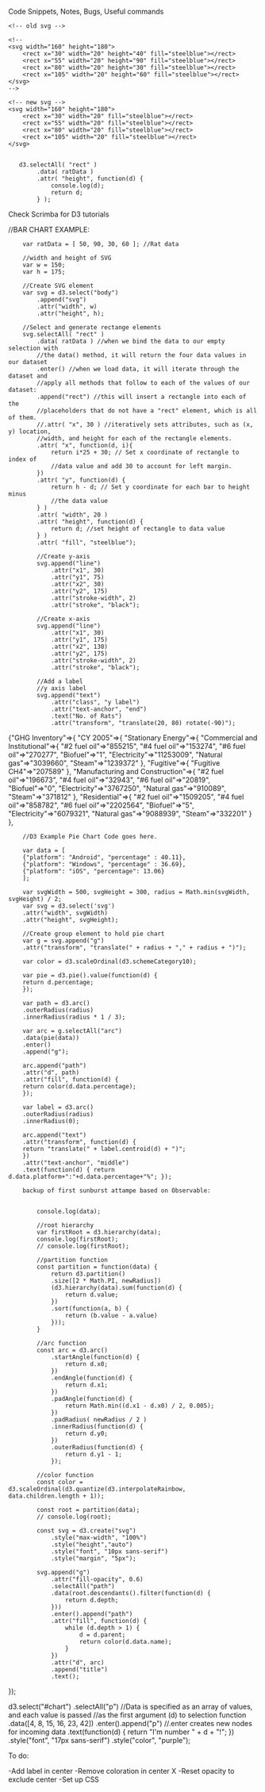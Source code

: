 Code Snippets, Notes, Bugs, Useful commands

<!-- Page elements and content go here. -->
    <!-- old svg -->

    <!--
    <svg width="160" height="180">
        <rect x="30" width="20" height="40" fill="steelblue"></rect>
        <rect x="55" width="20" height="90" fill="steelblue"></rect>
        <rect x="80" width="20" height="30" fill="steelblue"></rect>
        <rect x="105" width="20" height="60" fill="steelblue"></rect>
    </svg>
    -->

    <!-- new svg -->
    <svg width="160" height="180">
        <rect x="30" width="20" fill="steelblue"></rect>
        <rect x="55" width="20" fill="steelblue"></rect>
        <rect x="80" width="20" fill="steelblue"></rect>
        <rect x="105" width="20" fill="steelblue"></rect>
    </svg>


       d3.selectAll( "rect" )
            .data( ratData )
            .attr( "height", function(d) {
                console.log(d);
                return d;
            } );

Check Scrimba for D3 tutorials

 //BAR CHART EXAMPLE:

        var ratData = [ 50, 90, 30, 60 ]; //Rat data

        //width and height of SVG
        var w = 150;
        var h = 175;

        //Create SVG element
        var svg = d3.select("body")
            .append("svg")
            .attr("width", w)
            .attr("height", h);

        //Select and generate rectange elements
        svg.selectAll( "rect" )
            .data( ratData ) //when we bind the data to our empty selection with 
            //the data() method, it will return the four data values in our dataset
            .enter() //when we load data, it will iterate through the dataset and 
            //apply all methods that follow to each of the values of our dataset:
            .append("rect") //this will insert a rectangle into each of the 
            //placeholders that do not have a "rect" element, which is all of them.
            //.attr( "x", 30 ) //iteratively sets attributes, such as (x, y) location,
            //width, and height for each of the rectangle elements. 
            .attr( "x", function(d, i){
                return i*25 + 30; // Set x coordinate of rectangle to index of 
                //data value and add 30 to account for left margin.
            })
            .attr( "y", function(d) {
                return h - d; // Set y coordinate for each bar to height minus 
                //the data value
            } )
            .attr( "width", 20 )
            .attr( "height", function(d) {
                return d; //set height of rectangle to data value
            } )
            .attr( "fill", "steelblue");

            //Create y-axis
            svg.append("line")
                .attr("x1", 30)
                .attr("y1", 75)
                .attr("x2", 30)
                .attr("y2", 175)
                .attr("stroke-width", 2)
                .attr("stroke", "black");

            //Create x-axis
            svg.append("line")
                .attr("x1", 30)
                .attr("y1", 175)
                .attr("x2", 130)
                .attr("y2", 175)
                .attr("stroke-width", 2)
                .attr("stroke", "black");

            //Add a label
            //y axis label
            svg.append("text")
                .attr("class", "y label")
                .attr("text-anchor", "end")
                .text("No. of Rats")
                .attr("transform", "translate(20, 80) rotate(-90)");

{"GHG Inventory"=>{
    "CY 2005"=>{
        "Stationary Energy"=>{
            "Commercial and Institutional"=>{
                "#2 fuel oil"=>"855215", 
                "#4 fuel oil"=>"153274", 
                "#6 fuel oil"=>"270277", 
                "Biofuel"=>"1", 
                "Electricity"=>"11253009", 
                "Natural gas"=>"3039660", 
                "Steam"=>"1239372"
            }, 
            "Fugitive"=>{
                "Fugitive CH4"=>"207589"
            }, 
            "Manufacturing and Construction"=>{
                "#2 fuel oil"=>"196673", 
                "#4 fuel oil"=>"32943", 
                "#6 fuel oil"=>"20819", 
                "Biofuel"=>"0", 
                "Electricity"=>"3767250", 
                "Natural gas"=>"910089", 
                "Steam"=>"371812"
                }, 
            "Residential"=>{
                "#2 fuel oil"=>"1509205", 
                "#4 fuel oil"=>"858782", 
                "#6 fuel oil"=>"2202564", 
                "Biofuel"=>"5", 
                "Electricity"=>"6079321", 
                "Natural gas"=>"9088939", 
                "Steam"=>"332201"
                }
            }, 
        

        //D3 Example Pie Chart Code goes here.
        
        var data = [
        {"platform": "Android", "percentage" : 40.11},
        {"platform": "Windows", "percentage" : 36.69},
        {"platform": "iOS", "percentage": 13.06}
        ];
        
        var svgWidth = 500, svgHeight = 300, radius = Math.min(svgWidth, svgHeight) / 2;
        var svg = d3.select('svg')
        .attr("width", svgWidth)
        .attr("height", svgHeight);
        
        //Create group element to hold pie chart
        var g = svg.append("g")
        .attr("transform", "translate(" + radius + "," + radius + ")");
        
        var color = d3.scaleOrdinal(d3.schemeCategory10);
        
        var pie = d3.pie().value(function(d) {
        return d.percentage;
        });
        
        var path = d3.arc()
        .outerRadius(radius)
        .innerRadius(radius * 1 / 3);
        
        var arc = g.selectAll("arc")
        .data(pie(data))
        .enter()
        .append("g");
        
        arc.append("path")
        .attr("d", path)
        .attr("fill", function(d) {
        return color(d.data.percentage);
        });
        
        var label = d3.arc()
        .outerRadius(radius)
        .innerRadius(0);
        
        arc.append("text")
        .attr("transform", function(d) {
        return "translate(" + label.centroid(d) + ")";
        })
        .attr("text-anchor", "middle")
        .text(function(d) { return d.data.platform+":"+d.data.percentage+"%"; });

        backup of first sunburst attampe based on Observable:


            console.log(data);

            //root hierarchy
            var firstRoot = d3.hierarchy(data);
            console.log(firstRoot);
            // console.log(firstRoot);

            //partition function
            const partition = function(data) {
                return d3.partition()
                .size([2 * Math.PI, newRadius])
                (d3.hierarchy(data).sum(function(d) {
                    return d.value;
                })
                .sort(function(a, b) {
                    return (b.value - a.value)
                }));
            }

            //arc function
            const arc = d3.arc()
                .startAngle(function(d) { 
                    return d.x0;
                })
                .endAngle(function(d) {
                    return d.x1;
                })
                .padAngle(function(d) {
                    return Math.min((d.x1 - d.x0) / 2, 0.005);
                })
                .padRadius( newRadius / 2 )
                .innerRadius(function(d) {
                    return d.y0;
                })
                .outerRadius(function(d) {
                    return d.y1 - 1;
                });

            //color function
            const color = d3.scaleOrdinal(d3.quantize(d3.interpolateRainbow, data.children.length + 1));

            const root = partition(data);
            // console.log(root);

            const svg = d3.create("svg")
                .style("max-width", "100%")
                .style("height","auto")
                .style("font", "10px sans-serif")
                .style("margin", "5px");

            svg.append("g")
                .attr("fill-opacity", 0.6)
                .selectAll("path")
                .data(root.descendants().filter(function(d) {
                    return d.depth;
                }))
                .enter().append("path")
                .attr("fill", function(d) {
                    while (d.depth > 1) {
                        d = d.parent;
                        return color(d.data.name);
                    }
                })
                .attr("d", arc)
                .append("title")
                .text();

            
});

d3.select("#chart")
                .selectAll("p")
                //Data is specified as an array of values, and each value is passed
                //as the first argument (d) to selection function
                .data([4, 8, 15, 16, 23, 42])
                .enter().append("p")
                //.enter creates new nodes for incoming data
                    .text(function(d) {
                        return "I'm number " + d + "!";
                    })
                    .style("font", "17px sans-serif")
                    .style("color", "purple");


To do:

-Add label in center
-Remove coloration in center X
-Reset opacity to exclude center
-Set up CSS
          